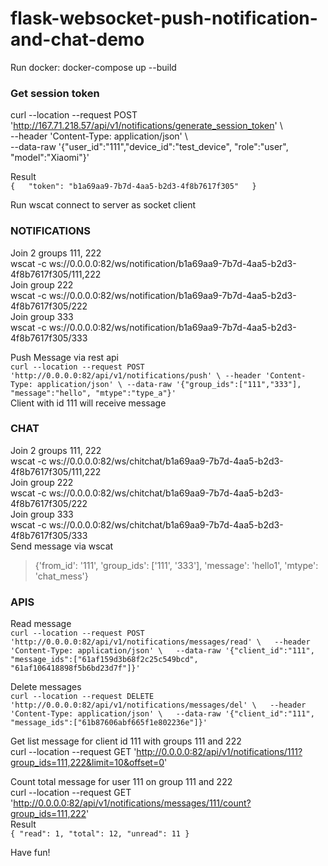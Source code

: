 # flask-websocket-push-notification-and-chat-demo  
Run docker: docker-compose up --build  
### Get session token  
curl --location --request POST 'http://167.71.218.57/api/v1/notifications/generate_session_token' \  
--header 'Content-Type: application/json' \  
--data-raw '{"user_id":"111","device_id":"test_device", "role":"user", "model":"Xiaomi"}'  

Result  
`{  
    "token": "b1a69aa9-7b7d-4aa5-b2d3-4f8b7617f305"  
}`  

Run wscat connect to server as socket client  

### NOTIFICATIONS  
Join 2 groups 111, 222  
wscat -c ws://0.0.0.0:82/ws/notification/b1a69aa9-7b7d-4aa5-b2d3-4f8b7617f305/111,222  
Join group 222  
wscat -c ws://0.0.0.0:82/ws/notification/b1a69aa9-7b7d-4aa5-b2d3-4f8b7617f305/222  
Join group 333  
wscat -c ws://0.0.0.0:82/ws/notification/b1a69aa9-7b7d-4aa5-b2d3-4f8b7617f305/333  


Push Message via rest api  
`curl --location --request POST 'http://0.0.0.0:82/api/v1/notifications/push' \
--header 'Content-Type: application/json' \
--data-raw '{"group_ids":["111","333"], "message":"hello", "mtype":"type_a"}'`  
Client with id 111 will receive message  

### CHAT  
Join 2 groups 111, 222  
wscat -c ws://0.0.0.0:82/ws/chitchat/b1a69aa9-7b7d-4aa5-b2d3-4f8b7617f305/111,222  
Join group 222  
wscat -c ws://0.0.0.0:82/ws/chitchat/b1a69aa9-7b7d-4aa5-b2d3-4f8b7617f305/222  
Join group 333  
wscat -c ws://0.0.0.0:82/ws/chitchat/b1a69aa9-7b7d-4aa5-b2d3-4f8b7617f305/333  
Send message via wscat  
>{'from_id': '111', 'group_ids': ['111', '333'], 'message': 'hello1', 'mtype': 'chat_mess'}  

### APIS  
Read message  
`curl --location --request POST 'http://0.0.0.0:82/api/v1/notifications/messages/read' \  
--header 'Content-Type: application/json' \  
--data-raw '{"client_id":"111", "message_ids":["61af159d3b68f2c25c549bcd", "61af106418898f5b6bd23d7f"]}'`  

Delete messages  
`curl --location --request DELETE 'http://0.0.0.0:82/api/v1/notifications/messages/del' \  
--header 'Content-Type: application/json' \  
--data-raw '{"client_id":"111", "message_ids":["61b87606abf665f1e802236e"]}'`  

Get list message  for client id 111 with groups 111 and 222  
curl --location --request GET 'http://0.0.0.0:82/api/v1/notifications/111?group_ids=111,222&limit=10&offset=0'

Count total message for user 111 on group 111 and 222  
curl --location --request GET 'http://0.0.0.0:82/api/v1/notifications/messages/111/count?group_ids=111,222'  
Result  
`{
    "read": 1,
    "total": 12,
    "unread": 11
}`  


Have fun!
